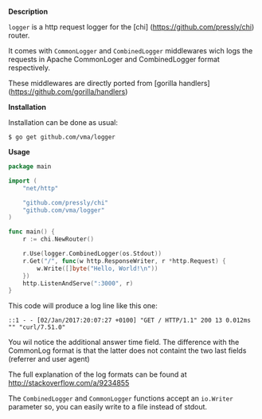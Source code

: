 **Description**

`logger` is a http request logger for the [chi] (https://github.com/pressly/chi) router.

It comes  with `CommonLogger` and `CombinedLogger` middlewares wich logs the requests
in Apache CommonLoger and CombinedLogger format respectively.

These middlewares are directly ported from [gorilla handlers] (https://github.com/gorilla/handlers)

**Installation**

Installation can be done as usual:

```
$ go get github.com/vma/logger
```

**Usage**

```go
package main

import (
    "net/http"

    "github.com/pressly/chi"
    "github.com/vma/logger"
)

func main() {
    r := chi.NewRouter()

    r.Use(logger.CombinedLogger(os.Stdout))
    r.Get("/", func(w http.ResponseWriter, r *http.Request) {
        w.Write([]byte("Hello, World!\n"))
    })
    http.ListenAndServe(":3000", r)
}
```

This code will produce a log line like this one:

`::1 - - [02/Jan/2017:20:07:27 +0100] "GET / HTTP/1.1" 200 13 0.012ms "" "curl/7.51.0"`

You wil notice the additional answer time field. The difference with the CommonLog format is
that the latter does not containt the two last fields (referrer and user agent)

The full explanation of the log formats can be found at http://stackoverflow.com/a/9234855

The `CombinedLogger` and `CommonLogger` functions accept an `io.Writer` parameter so, you can
easily write to a file instead of stdout.


